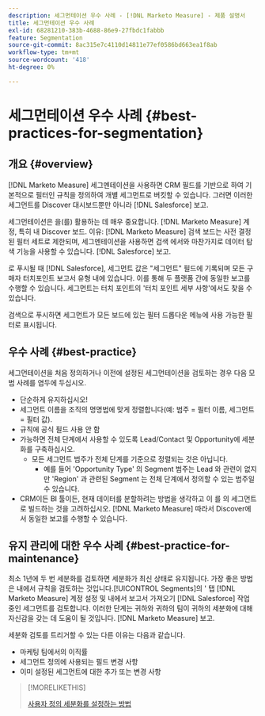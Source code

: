```yaml
---
description: 세그먼테이션 우수 사례 - [!DNL Marketo Measure] - 제품 설명서
title: 세그먼테이션 우수 사례
exl-id: 68281210-383b-4688-86e9-27fbdc1fabbb
feature: Segmentation
source-git-commit: 8ac315e7c4110d14811e77ef0586bd663ea1f8ab
workflow-type: tm+mt
source-wordcount: '418'
ht-degree: 0%

---
```


# 세그먼테이션 우수 사례 {#best-practices-for-segmentation}

## 개요 {#overview}

[!DNL Marketo Measure] 세그멘테이션을 사용하면 CRM 필드를 기반으로 하여 기본적으로 필터인 규칙을 정의하여 개별 세그먼트로 버킷할 수 있습니다. 그러면 이러한 세그먼트를 Discover 대시보드뿐만 아니라 [!DNL Salesforce] 보고.

세그먼테이션은 을(를) 활용하는 데 매우 중요합니다. [!DNL Marketo Measure] 계정, 특히 내 Discover 보드. 이유: [!DNL Marketo Measure] 검색 보드는 사전 결정된 필터 세트로 제한되며, 세그멘테이션을 사용하면 검색 에서와 마찬가지로 데이터 탐색 기능을 사용할 수 있습니다. [!DNL Salesforce] 보고.

로 푸시될 때 [!DNL Salesforce], 세그먼트 값은 &quot;세그먼트&quot; 필드에 기록되며 모든 구매자 터치포인트 보고서 유형 내에 있습니다. 이를 통해 두 플랫폼 간에 동일한 보고를 수행할 수 있습니다. 세그먼트는 터치 포인트의 &#39;터치 포인트 세부 사항&#39;에서도 찾을 수 있습니다.

검색으로 푸시하면 세그먼트가 모든 보드에 있는 필터 드롭다운 메뉴에 사용 가능한 필터로 표시됩니다.

## 우수 사례 {#best-practice}

세그먼테이션을 처음 정의하거나 이전에 설정된 세그먼테이션을 검토하는 경우 다음 모범 사례를 염두에 두십시오.

* 단순하게 유지하십시오!
* 세그먼트 이름을 조직의 명명법에 맞게 정렬합니다(예: 범주 = 필터 이름, 세그먼트 = 필터 값).
* 규칙에 공식 필드 사용 안 함
* 가능하면 전체 단계에서 사용할 수 있도록 Lead/Contact 및 Opportunity에 세분화를 구축하십시오.
   * 모든 세그먼트 범주가 전체 단계를 기준으로 정렬되는 것은 아닙니다.
      * 예를 들어 &#39;Opportunity Type&#39; 의 Segment 범주는 Lead 와 관련이 없지만 &#39;Region&#39; 과 관련된 Segment 는 전체 단계에서 정의할 수 있는 범주일 수 있습니다.
* CRM이든 BI 툴이든, 현재 데이터를 분할하려는 방법을 생각하고 이 를 의 세그먼트로 빌드하는 것을 고려하십시오. [!DNL Marketo Measure] 따라서 Discover에서 동일한 보고를 수행할 수 있습니다.

## 유지 관리에 대한 우수 사례 {#best-practice-for-maintenance}

최소 1년에 두 번 세분화를 검토하면 세분화가 최신 상태로 유지됩니다. 가장 좋은 방법은 내에서 규칙을 검토하는 것입니다.[!UICONTROL Segments]의 &#39; 탭 [!DNL Marketo Measure] 계정 설정 및 내에서 보고서 가져오기 [!DNL Salesforce] 작업 중인 세그먼트를 검토합니다. 이러한 단계는 귀하와 귀하의 팀이 귀하의 세분화에 대해 자신감을 갖는 데 도움이 될 것입니다. [!DNL Marketo Measure] 보고.

세분화 검토를 트리거할 수 있는 다른 이유는 다음과 같습니다.

* 마케팅 팀에서의 이직률
* 세그먼트 정의에 사용되는 필드 변경 사항
* 이미 설정된 세그먼트에 대한 추가 또는 변경 사항

>[!MORELIKETHIS]
>
>[사용자 정의 세분화를 설정하는 방법](/help/advanced-marketo-measure-features/segmentation/custom-segmentation.md)
